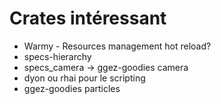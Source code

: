 # Crates intéressant
- Warmy - Resources management hot reload?
- specs-hierarchy
- specs_camera -> ggez-goodies camera
- dyon ou rhai pour le scripting
- ggez-goodies particles